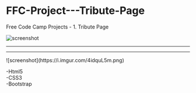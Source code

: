 # FFC-Project---Tribute-Page
Free Code Camp Projects - 1. Tribute Page

![screenshot](https://i.imgur.com/PtnpmsK.png)
<hr /> 
<hr />
![screenshot](https://i.imgur.com/4idquL5m.png)

-Html5 <br />
-CSS3 <br />
-Bootstrap
